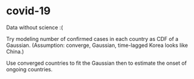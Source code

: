 # covid-19

Data without science :(

Try modeling number of confirmed cases in each country as CDF of a Gaussian. (Assumption: converge, Gaussian, time-lagged Korea looks like China.)

Use converged countries to fit the Gaussian then to estimate the onset of ongoing countries.

